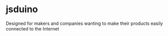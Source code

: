 jsduino
=======

Designed for makers and companies wanting to make their products easily connected to the Internet

